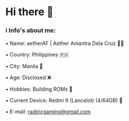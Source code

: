 # Hi there 👋 #

### ℹ️ Info's about me: 

• Name: aetherAF | Aether Amantra Dela Cruz 🚶‍♂️

• Country: Philippines 🇵🇭

• City: Manila 🌇

• Age: Disclosed ❌

• Hobbies: Building ROMs 👾

• Current Device: Redmi 9 (Lancelot) (4/64GB) 📱

• E-mail: radiricgaming@gmail.com
